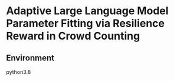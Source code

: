# Adaptive Large Language Model Parameter Fitting via Resilience Reward in Crowd Counting 

## Environment
python3.8
